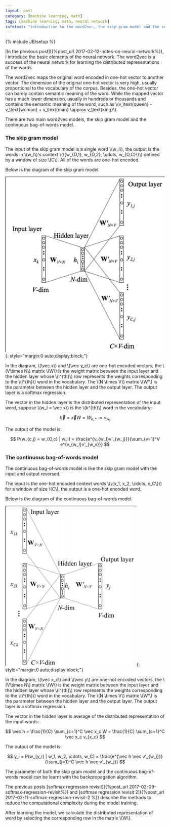 ```yaml
---
layout: post
category: [machine learning, math]
tags: [machine learning, math, neural network]
infotext: "introduction to the word2vec, the skip gram model and the continuous bag-of-words model."
---
```

{% include JB/setup %}

<script type="text/javascript" src="http://cdn.mathjax.org/mathjax/latest/MathJax.js?config=TeX-AMS-MML_HTMLorMML"></script>

[In the previous post]({%post_url 2017-02-12-notes-on-neural-network%}), I introduce the basic elements 
of the neural network. The word2vec is a success of the neural network for learning the distributed 
representations of the words.

The word2vec maps the original word encoded in one-hot vector to another vector. The dimension of 
the original one-hot vector is very high, usually proportional to the vocabulary of the corpus. Besides, 
the one-hot vector can barely contain semantic meaning of the word. While the mapped vector has a much 
lower dimension, usually in hundreds or thousands and contains the semantic meaning of the word, such 
as \\(v_\text{queen} - v_\text{woman} + v_\text{man} \approx v_\text{king}\\).

There are two main word2vec models, the skip gram model and the continuous bag-of-words model.

### The skip gram model

The input of the skip gram model is a single word \\(w_I\\), the output is the words in \\(w_I\\)'s 
context \\(\\{w_{O,1}, w_{O,2}, \cdots, w_{O,C}\\}\\) defined by a window of size \\(C\\). All of the 
words are one-hot encoded.

Below is the diagram of the skip gram model.

![the skip gram model](/files/2017-02-12-notes-on-word2vec/sg.png){: style="margin:0 auto;display:block;"}

In the diagram, \\(\vec x\\) and \\(\vec y_c\\) are one-hot encoded vectors, the \\(V\times N\\) matrix 
\\(W\\) is the weight matrix between the input layer and the hidden layer whose \\(i^{th}\\) row 
represents the weights corresponding to the \\(i^{th}\\) word in the vocabulary. The \\(N \times V\\) 
matrix \\(W'\\) is the parameter between the hidden layer and the output layer. The output layer is a 
softmax regression.

The vector in the hidden layer is the distributed representation of the input word, suppose 
\\(w_I = \vec x\\) is the \\(k^{th}\\) word in the vocabulary:

$$
\vec h = \vec x W = W_{k,*} := v_{w_I}
$$

The output of the model is:

$$
P(w_{c,j} = w_{O,c} | w_I) = \frac{e^{v_{w_I}v'_{w_j}}}{\sum_{v=1}^V e^{v_{w_I}v'_{w_v}}}
$$

### The continuous bag-of-words model

The continuous bag-of-words model is like the skip gram model with the input and output reversed.

The input is the one-hot encoded context words \\(\\{x_1, x_2, \cdots, x_C\\}\\) for a window of 
size \\(C\\), the output is a one-hot encoded word.

Below is the diagram of the continuous bag-of-words model.

![the continuous bag-of-words model](/files/2017-02-12-notes-on-word2vec/cbow.png){: style="margin:0 auto;display:block;"}

In the diagram, \\(\vec x_c\\) and \\(\vec y\\) are one-hot encoded vectors, the \\(V\times N\\) matrix 
\\(W\\) is the weight matrix between the input layer and the hidden layer whose \\(i^{th}\\) row 
represents the weights corresponding to the \\(i^{th}\\) word in the vocabulary. The \\(N \times V\\) 
matrix \\(W'\\) is the parameter between the hidden layer and the output layer. The output layer is a 
softmax regression.

The vector in the hidden layer is average of the distributed representation of the input words:

$$
\vec h = \frac{1}{C} \sum_{c=1}^C \vec x_c W = \frac{1}{C} \sum_{c=1}^C \vec x_c v_{x_c}
$$

The output of the model is:

$$
y_i = P(w_{y_i} | w_1, w_2, \cdots, w_C) = \frac{e^{\vec h \vec v'_{w_i}}}{\sum_{j=1}^C \vec h \vec v'_{w_j}}
$$

The parameter of both the skip gram model and the continuous bag-of-words model can be learnt with 
the backpropagation algorithm.

The previous posts [softmax regression revisit]({%post_url 2017-02-09-softmax-regression-revisit%}) and 
[softmax regression revisit 2]({%post_url 2017-02-11-softmax-regression-revisit-2 %}) describe the methods to 
reduce the computational complexity during the model training.

After learning the model, we calculate the distributed representation of word by selecting the 
corresponding row in the matrix \\(W\\).
